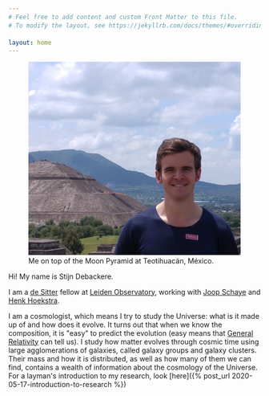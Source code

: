 ```yaml
---
# Feel free to add content and custom Front Matter to this file.
# To modify the layout, see https://jekyllrb.com/docs/themes/#overriding-theme-defaults

layout: home
---
```

<figure>
<img src="/assets/img/stijn.png">
<figcaption>Me on top of the Moon Pyramid at Teotihuacán, México.</figcaption>
</figure>

Hi! My name is Stijn Debackere.

I am a [de Sitter][leiden-de-sitter] fellow at [Leiden
Observatory][leiden-observatory], working with [Joop
Schaye][joop-schaye] and [Henk Hoekstra][henk-hoekstra]. 

I am a cosmologist, which means I try to study the Universe: what is
it made up of and how does it evolve. It turns out that when we know
the composition, it is "easy" to predict the evolution (easy means
that [General
Relativity](https://en.wikipedia.org/wiki/General_relativity) can tell
us). I study how matter evolves through cosmic time using large
agglomerations of galaxies, called galaxy groups and galaxy clusters.
Their mass and how it is distributed, as well as how many of them we
can find, contains a wealth of information about the cosmology of the
Universe. For a layman's introduction to my research, look [here]({%
post_url 2020-05-17-introduction-to-research %})

[leiden-de-sitter]: http://www.leidendesitter.nl/de_Sitter/MSc_%26_PhD_Programme.html
[leiden-observatory]: https://www.universiteitleiden.nl/en/science/astronomy
[joop-schaye]: https://home.strw.leidenuniv.nl/~schaye/
[henk-hoekstra]: https://home.strw.leidenuniv.nl/~hoekstra/

